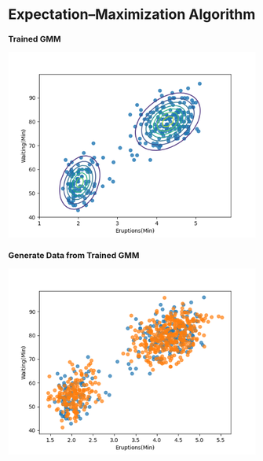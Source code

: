 # Expectation–Maximization Algorithm

### Trained GMM
![Trained GMM](trained_gmm.png)

### Generate Data from Trained GMM
![Generate Data from Trained GMM](generate.png)
